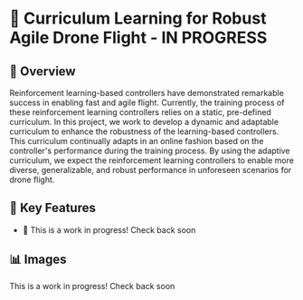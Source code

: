 # 📌 Curriculum Learning for Robust Agile Drone Flight - IN PROGRESS

## 📖 Overview
Reinforcement learning-based controllers have demonstrated remarkable success in enabling fast and agile flight. Currently, the training process of these reinforcement learning controllers relies on a static, pre-defined curriculum. In this project, we work to develop a dynamic and adaptable curriculum to enhance the robustness of the learning-based controllers. This curriculum continually adapts in an online fashion based on the controller's performance during the training process. By using the adaptive curriculum, we expect the reinforcement learning controllers to enable more diverse, generalizable, and robust performance in unforeseen scenarios for drone flight.

## 🎯 Key Features
- 🔹 This is a work in progress! Check back soon

## 📊 Images
This is a work in progress! Check back soon